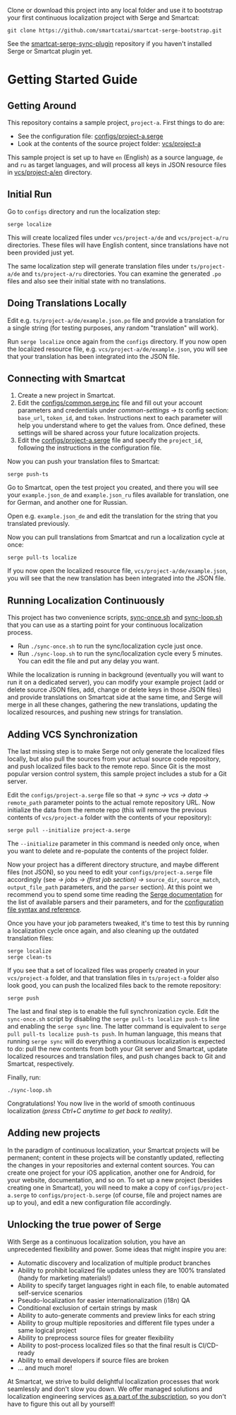 Clone or download this project into any local folder and use it to bootstrap your first continuous localization project with Serge and Smartcat:

```
git clone https://github.com/smartcatai/smartcat-serge-bootstrap.git
```

See the [smartcat-serge-sync-plugin](https://github.com/smartcatai/smartcat-serge-sync-plugin) repository if you haven't installed Serge or Smartcat plugin yet.

# Getting Started Guide

## Getting Around

This repository contains a sample project, `project-a`. First things to do are:

-   See the configuration file: [configs/project-a.serge](configs/project-a.serge)
-   Look at the contents of the source project folder: [vcs/project-a](vcs/project-a)

This sample project is set up to have `en` (English) as a source language, `de` and `ru` as target languages, and will process all keys in JSON resource files in [vcs/project-a/en](vcs/project-a/en) directory.

## Initial Run

Go to `configs` directory and run the localization step:

```
serge localize
```

This will create localized files under `vcs/project-a/de` and `vcs/project-a/ru` directories. These files will have English content, since translations have not been provided just yet.

The same localization step will generate translation files under `ts/project-a/de` and `ts/project-a/ru` directories. You can examine the generated `.po` files and also see their initial state with no translations.

## Doing Translations Locally

Edit e.g. `ts/project-a/de/example.json.po` file and provide a translation for a single string (for testing purposes, any random "translation" will work).

Run `serge localize` once again from the `configs` directory. If you now open the localized resource file, e.g. `vcs/project-a/de/example.json`, you will see that your translation has been integrated into the JSON file.

## Connecting with Smartcat

1. Create a new project in Smartcat.
2. Edit the [configs/common.serge.inc](configs/common.serge.inc) file and fill out your account parameters and credentials under _common-settings → ts_ config section: `base_url`, `token_id`, and `token`. Instructions next to each parameter will help you understand where to get the values from. Once defined, these settings will be shared across your future localization projects.
3. Edit the [configs/project-a.serge](configs/project-a.serge) file and specify the `project_id`, following the instructions in the configuration file.

Now you can push your translation files to Smartcat:

```
serge push-ts
```

Go to Smartcat, open the test project you created, and there you will see your `example.json_de` and `example.json_ru` files available for translation, one for German, and another one for Russian.

Open e.g. `example.json_de` and edit the translation for the string that you translated previously.

Now you can pull translations from Smartcat and run a localization cycle at once:

```
serge pull-ts localize
```

If you now open the localized resource file, `vcs/project-a/de/example.json`, you will see that the new translation has been integrated into the JSON file.

## Running Localization Continuously

This project has two convenience scripts, [sync-once.sh](sync-once.sh) and [sync-loop.sh](sync-loop.sh) that you can use as a starting point for your continuous localization process.

-   Run `./sync-once.sh` to run the sync/localization cycle just once.
-   Run `./sync-loop.sh` to run the sync/localization cycle every 5 minutes. You can edit the file and put any delay you want.

While the localization is running in background (eventually you will want to run it on a dedicated server), you can modify your example project (add or delete source JSON files, add, change or delete keys in those JSON files) and provide translations on Smartcat side at the same time, and Serge will merge in all these changes, gathering the new translations, updating the localized resources, and pushing new strings for translation.

## Adding VCS Synchronization

The last missing step is to make Serge not only generate the localized files locally, but also pull the sources from your actual source code repository, and push localized files back to the remote repo. Since Git is the most popular version control system, this sample project includes a stub for a Git server.

Edit the `configs/project-a.serge` file so that _→ sync → vcs → data →_ `remote_path` parameter points to the actual remote repository URL. Now initialize the data from the remote repo (this will remove the previous contents of `vcs/project-a` folder with the contents of your repository):

```
serge pull --initialize project-a.serge
```

The `--initialize` parameter in this command is needed only once, when you want to delete and re-populate the contents of the project folder.

Now your project has a different directory structure, and maybe different files (not JSON), so you need to edit your `configs/project-a.serge` file accordingly (see _→ jobs → (first job section) →_ `source_dir`, `source_match`, `output_file_path` parameters, and the `parser` section). At this point we recommend you to spend some time reading the [Serge documentation](https://serge.io/docs/) for the list of available parsers and their parameters, and for the [configuration file syntax and reference](https://serge.io/docs/configuration-files/syntax/).

Once you have your job parameters tweaked, it's time to test this by running a localization cycle once again, and also cleaning up the outdated translation files:

```
serge localize
serge clean-ts
```

If you see that a set of localized files was properly created in your `vcs/project-a` folder, and that translation files in `ts/project-a` folder also look good, you can push the localized files back to the remote repository:

```
serge push
```

The last and final step is to enable the full synchronization cycle. Edit the `sync-once.sh` script by disabling the `serge pull-ts localize push-ts` line and enabling the `serge sync` line. The latter command is equivalent to `serge pull pull-ts localize push-ts push`. In human language, this means that running `serge sync` will do everything a continuous localization is expected to do: pull the new contents from both your Git server and Smartcat, update localized resources and translation files, and push changes back to Git and Smartcat, respectively.

Finally, run:

```
./sync-loop.sh
```

Congratulations! You now live in the world of smooth continuous localization _(press Ctrl+C anytime to get back to reality)_.

## Adding new projects

In the paradigm of continuous localization, your Smartcat projects will be permanent; content in these projects will be constantly updated, reflecting the changes in your repositories and external content sources. You can create one project for your iOS application, another one for Android, for your website, documentation, and so on. To set up a new project (besides creating one in Smartcat), you will need to make a copy of `configs/project-a.serge` to `configs/project-b.serge` (of course, file and project names are up to you), and edit a new configuration file accordingly.

## Unlocking the true power of Serge

With Serge as a continuous localization solution, you have an unprecedented flexibility and power. Some ideas that might inspire you are:

-   Automatic discovery and localization of multiple product branches
-   Ability to prohibit localized file updates unless they are 100% translated (handy for marketing materials!)
-   Ability to specify target languages right in each file, to enable automated self-service scenarios
-   Pseudo-localization for easier internationalization (i18n) QA
-   Conditional exclusion of certain strings by mask
-   Ability to auto-generate comments and preview links for each string
-   Ability to group multiple repositories and different file types under a same logical project
-   Ability to preprocess source files for greater flexibility
-   Ability to post-process localized files so that the final result is CI/CD-ready
-   Ability to email developers if source files are broken
-   ... and much more!

At Smartcat, we strive to build delightful localization processes that work seamlessly and don't slow you down. We offer managed solutions and localization engineering services [as a part of the subscription](https://www.smartcat.ai/pricing/), so you don't have to figure this out all by yourself!</p>
